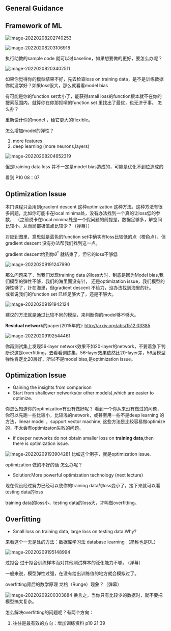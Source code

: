 ## General Guidance  

## Framework of ML  

![image-20220208202740253](https://raw.githubusercontent.com/lunnche/picgo-image/main/image-20220208202740253.png)

![image-20220208203106918](https://raw.githubusercontent.com/lunnche/picgo-image/main/image-20220208203106918.png)

执行助教的sample code 就可以过baseline，如果想要做的更好，要怎么办呢？  

![image-20220208203402511](https://raw.githubusercontent.com/lunnche/picgo-image/main/image-20220208203402511.png)

如果你觉得你的模型结果不好，先去检查loss on training data，是不是训练数据你就没学好？如果loss很大，那么就看看model bias  

有可能是你的function set太小了，能获得small loss的function根本就不在你的搜索范围内，就算你在你那抠嗦的function set 里找出了最优，也无济于事。  怎么办？  

重新设计你的model ，给它更大的flexible。  

怎么增加model的弹性？
1. more features
2. deep learning (more neurons,layers)  

![image-20220208204652319](https://raw.githubusercontent.com/lunnche/picgo-image/main/image-20220208204652319.png)

但是training data loss 并不一定是model bias造成的，可能是优化不到位造成的  

看到 P10 08：07

## Optimization Issue  
本门课程只会用到gradient descent 这种optimization 这种方法。这种方法有很多问题，比如你可能卡在local minima处，没有办法找到一个真的让loss低的参数，
（之前说卡在local minima处是一个假问题的前提是，数据足够多，解空间比较小，从而局部极值点比较少？（弹幕））  

对应到图里，意思就是蓝色的function set中确实有loss比较低的点（橙色点），但gradient descent 没有办法帮我们找到这一点。  

gradient descent给到你$\theta^*$ 就结束了，但它的loss不够低  

![image-20220209191247990](https://raw.githubusercontent.com/lunnche/picgo-image/main/image-20220209191247990.png)

那么问题来了，当我们发现training data 的loss大时，到底是因为Model bias,我们模型的弹性不够，我们的海里面没有针， 还是optimization issue，我们模型的弹性够了，针在海里，但gradient descent 不给力，没办法找到海里的针。  
或者说我们的function set 已经足够大了，还是不够大。  



![image-20220209191942124](https://raw.githubusercontent.com/lunnche/picgo-image/main/image-20220209191942124.png)

建议的方法就是通过比较不同的模型，来判断你的model够不够大。  

**Residual network**的paper(2015年的): http://arxiv.org/abs/1512.03385  

![image-20220209192544461](https://raw.githubusercontent.com/lunnche/picgo-image/main/image-20220209192544461.png)

你再测试集上发现56-layer network效果不如20-layer的network，不要着急下判断说这是overfitting，去看看训练集，56-layer效果依然比20-layer差，56层模型弹性肯定比20层好，所以不是model bias,是optimization issue。  

## Optimization Issue  
* Gaining the insights from comparison
* Start from shallower networks(or other models),which are easier to optimize.  

你怎么知道你的optimization有没有做好呢？ 看到一个你从来没有做过的问题，你可以先跑一些比较小，比较浅的network，或甚至用一些不是deep learning 的方法，linear model ，support vector machine, 这些方法是比较容易做optimize的，不太会有optimizaton失败的问题。  

* if deeper networks do not obtain smaller loss on **training data**,then there is optimization issue.  

![image-20220209193904281](https://raw.githubusercontent.com/lunnche/picgo-image/main/image-20220209193904281.png)
比如这个例子，就是optimization issue.  

optimization 做的不好的话 怎么办呢？  
* Solution:More powerful optimization technology (next lecture)  

现在假设经过努力已经可以使你的training data的loss变小了，接下来就可以看testing data的loss  

training data的loss小，testing data的loss大，才叫做overfitting。  

## Overfitting  
* Small loss on training data, large loss on testing data.Why?  

来看这个一无是处的方法：数据库学习法 database learning （简称也是DL）

![image-20220209195148994](https://raw.githubusercontent.com/lunnche/picgo-image/main/image-20220209195148994.png)

过拟合 过于拟合训练样本而对其他测试样本的泛化能力不够。  (弹幕）  

一般来说，模型弹性过强，在没有给出训练值的地方就会模拟过了。  

overfitting背后的数学原理  龙格（Runge）现象？（弹幕）  

![image-20220209200303884](https://raw.githubusercontent.com/lunnche/picgo-image/main/image-20220209200303884.png)
换言之，当你只有比较少的数据时，就不要把模型搞太复杂。

怎么解决overfitting的问题呢？有两个方向：  
1. 往往是最有效的方向：增加训练资料
p10 21:39
